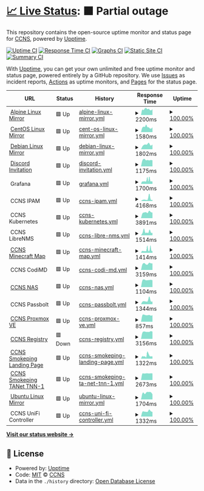 # [📈 Live Status](https://uptime.ccns.io): <!--live status--> **🟧 Partial outage**

This repository contains the open-source uptime monitor and status page for [CCNS](https://uptime.ccns.io), powered by [Upptime](https://github.com/upptime/upptime).

[![Uptime CI](https://github.com/ccns/upptime/workflows/Uptime%20CI/badge.svg)](https://github.com/upptime/upptime/actions?query=workflow%3A%22Uptime+CI%22)
[![Response Time CI](https://github.com/ccns/upptime/workflows/Response%20Time%20CI/badge.svg)](https://github.com/upptime/upptime/actions?query=workflow%3A%22Response+Time+CI%22)
[![Graphs CI](https://github.com/ccns/upptime/workflows/Graphs%20CI/badge.svg)](https://github.com/upptime/upptime/actions?query=workflow%3A%22Graphs+CI%22)
[![Static Site CI](https://github.com/ccns/upptime/workflows/Static%20Site%20CI/badge.svg)](https://github.com/upptime/upptime/actions?query=workflow%3A%22Static+Site+CI%22)
[![Summary CI](https://github.com/ccns/upptime/workflows/Summary%20CI/badge.svg)](https://github.com/upptime/upptime/actions?query=workflow%3A%22Summary+CI%22)

With [Upptime](https://upptime.js.org), you can get your own unlimited and free uptime monitor and status page, powered entirely by a GitHub repository. We use [Issues](https://github.com/ccns/upptime/issues) as incident reports, [Actions](https://github.com/ccns/upptime/actions) as uptime monitors, and [Pages](https://uptime.ccns.io) for the status page.

<!--start: status pages-->
<!-- This summary is generated by Upptime (https://github.com/upptime/upptime) -->
<!-- Do not edit this manually, your changes will be overwritten -->
<!-- prettier-ignore -->
| URL | Status | History | Response Time | Uptime |
| --- | ------ | ------- | ------------- | ------ |
| <img alt="" src="https://favicons.githubusercontent.com/alpine.ccns.ncku.edu.tw" height="13"> [Alpine Linux Mirror](https://alpine.ccns.ncku.edu.tw/alpine) | 🟩 Up | [alpine-linux-mirror.yml](https://github.com/ccns/upptime/commits/HEAD/history/alpine-linux-mirror.yml) | <details><summary><img alt="Response time graph" src="./graphs/alpine-linux-mirror/response-time-week.png" height="20"> 2200ms</summary><br><a href="https://uptime.ccns.io/history/alpine-linux-mirror"><img alt="Response time 2200" src="https://img.shields.io/endpoint?url=https%3A%2F%2Fraw.githubusercontent.com%2Fccns%2Fupptime%2FHEAD%2Fapi%2Falpine-linux-mirror%2Fresponse-time.json"></a><br><a href="https://uptime.ccns.io/history/alpine-linux-mirror"><img alt="24-hour response time 2027" src="https://img.shields.io/endpoint?url=https%3A%2F%2Fraw.githubusercontent.com%2Fccns%2Fupptime%2FHEAD%2Fapi%2Falpine-linux-mirror%2Fresponse-time-day.json"></a><br><a href="https://uptime.ccns.io/history/alpine-linux-mirror"><img alt="7-day response time 2200" src="https://img.shields.io/endpoint?url=https%3A%2F%2Fraw.githubusercontent.com%2Fccns%2Fupptime%2FHEAD%2Fapi%2Falpine-linux-mirror%2Fresponse-time-week.json"></a><br><a href="https://uptime.ccns.io/history/alpine-linux-mirror"><img alt="30-day response time 2200" src="https://img.shields.io/endpoint?url=https%3A%2F%2Fraw.githubusercontent.com%2Fccns%2Fupptime%2FHEAD%2Fapi%2Falpine-linux-mirror%2Fresponse-time-month.json"></a><br><a href="https://uptime.ccns.io/history/alpine-linux-mirror"><img alt="1-year response time 2200" src="https://img.shields.io/endpoint?url=https%3A%2F%2Fraw.githubusercontent.com%2Fccns%2Fupptime%2FHEAD%2Fapi%2Falpine-linux-mirror%2Fresponse-time-year.json"></a></details> | <details><summary><a href="https://uptime.ccns.io/history/alpine-linux-mirror">100.00%</a></summary><a href="https://uptime.ccns.io/history/alpine-linux-mirror"><img alt="All-time uptime 100.00%" src="https://img.shields.io/endpoint?url=https%3A%2F%2Fraw.githubusercontent.com%2Fccns%2Fupptime%2FHEAD%2Fapi%2Falpine-linux-mirror%2Fuptime.json"></a><br><a href="https://uptime.ccns.io/history/alpine-linux-mirror"><img alt="24-hour uptime 100.00%" src="https://img.shields.io/endpoint?url=https%3A%2F%2Fraw.githubusercontent.com%2Fccns%2Fupptime%2FHEAD%2Fapi%2Falpine-linux-mirror%2Fuptime-day.json"></a><br><a href="https://uptime.ccns.io/history/alpine-linux-mirror"><img alt="7-day uptime 100.00%" src="https://img.shields.io/endpoint?url=https%3A%2F%2Fraw.githubusercontent.com%2Fccns%2Fupptime%2FHEAD%2Fapi%2Falpine-linux-mirror%2Fuptime-week.json"></a><br><a href="https://uptime.ccns.io/history/alpine-linux-mirror"><img alt="30-day uptime 100.00%" src="https://img.shields.io/endpoint?url=https%3A%2F%2Fraw.githubusercontent.com%2Fccns%2Fupptime%2FHEAD%2Fapi%2Falpine-linux-mirror%2Fuptime-month.json"></a><br><a href="https://uptime.ccns.io/history/alpine-linux-mirror"><img alt="1-year uptime 100.00%" src="https://img.shields.io/endpoint?url=https%3A%2F%2Fraw.githubusercontent.com%2Fccns%2Fupptime%2FHEAD%2Fapi%2Falpine-linux-mirror%2Fuptime-year.json"></a></details>
| <img alt="" src="https://favicons.githubusercontent.com/centos.ccns.ncku.edu.tw" height="13"> [CentOS Linux Mirror](https://centos.ccns.ncku.edu.tw/centos) | 🟩 Up | [cent-os-linux-mirror.yml](https://github.com/ccns/upptime/commits/HEAD/history/cent-os-linux-mirror.yml) | <details><summary><img alt="Response time graph" src="./graphs/cent-os-linux-mirror/response-time-week.png" height="20"> 1580ms</summary><br><a href="https://uptime.ccns.io/history/cent-os-linux-mirror"><img alt="Response time 1580" src="https://img.shields.io/endpoint?url=https%3A%2F%2Fraw.githubusercontent.com%2Fccns%2Fupptime%2FHEAD%2Fapi%2Fcent-os-linux-mirror%2Fresponse-time.json"></a><br><a href="https://uptime.ccns.io/history/cent-os-linux-mirror"><img alt="24-hour response time 1334" src="https://img.shields.io/endpoint?url=https%3A%2F%2Fraw.githubusercontent.com%2Fccns%2Fupptime%2FHEAD%2Fapi%2Fcent-os-linux-mirror%2Fresponse-time-day.json"></a><br><a href="https://uptime.ccns.io/history/cent-os-linux-mirror"><img alt="7-day response time 1580" src="https://img.shields.io/endpoint?url=https%3A%2F%2Fraw.githubusercontent.com%2Fccns%2Fupptime%2FHEAD%2Fapi%2Fcent-os-linux-mirror%2Fresponse-time-week.json"></a><br><a href="https://uptime.ccns.io/history/cent-os-linux-mirror"><img alt="30-day response time 1580" src="https://img.shields.io/endpoint?url=https%3A%2F%2Fraw.githubusercontent.com%2Fccns%2Fupptime%2FHEAD%2Fapi%2Fcent-os-linux-mirror%2Fresponse-time-month.json"></a><br><a href="https://uptime.ccns.io/history/cent-os-linux-mirror"><img alt="1-year response time 1580" src="https://img.shields.io/endpoint?url=https%3A%2F%2Fraw.githubusercontent.com%2Fccns%2Fupptime%2FHEAD%2Fapi%2Fcent-os-linux-mirror%2Fresponse-time-year.json"></a></details> | <details><summary><a href="https://uptime.ccns.io/history/cent-os-linux-mirror">100.00%</a></summary><a href="https://uptime.ccns.io/history/cent-os-linux-mirror"><img alt="All-time uptime 100.00%" src="https://img.shields.io/endpoint?url=https%3A%2F%2Fraw.githubusercontent.com%2Fccns%2Fupptime%2FHEAD%2Fapi%2Fcent-os-linux-mirror%2Fuptime.json"></a><br><a href="https://uptime.ccns.io/history/cent-os-linux-mirror"><img alt="24-hour uptime 100.00%" src="https://img.shields.io/endpoint?url=https%3A%2F%2Fraw.githubusercontent.com%2Fccns%2Fupptime%2FHEAD%2Fapi%2Fcent-os-linux-mirror%2Fuptime-day.json"></a><br><a href="https://uptime.ccns.io/history/cent-os-linux-mirror"><img alt="7-day uptime 100.00%" src="https://img.shields.io/endpoint?url=https%3A%2F%2Fraw.githubusercontent.com%2Fccns%2Fupptime%2FHEAD%2Fapi%2Fcent-os-linux-mirror%2Fuptime-week.json"></a><br><a href="https://uptime.ccns.io/history/cent-os-linux-mirror"><img alt="30-day uptime 100.00%" src="https://img.shields.io/endpoint?url=https%3A%2F%2Fraw.githubusercontent.com%2Fccns%2Fupptime%2FHEAD%2Fapi%2Fcent-os-linux-mirror%2Fuptime-month.json"></a><br><a href="https://uptime.ccns.io/history/cent-os-linux-mirror"><img alt="1-year uptime 100.00%" src="https://img.shields.io/endpoint?url=https%3A%2F%2Fraw.githubusercontent.com%2Fccns%2Fupptime%2FHEAD%2Fapi%2Fcent-os-linux-mirror%2Fuptime-year.json"></a></details>
| <img alt="" src="https://favicons.githubusercontent.com/debian.ccns.ncku.edu.tw" height="13"> [Debian Linux Mirror](https://debian.ccns.ncku.edu.tw/debian) | 🟩 Up | [debian-linux-mirror.yml](https://github.com/ccns/upptime/commits/HEAD/history/debian-linux-mirror.yml) | <details><summary><img alt="Response time graph" src="./graphs/debian-linux-mirror/response-time-week.png" height="20"> 1802ms</summary><br><a href="https://uptime.ccns.io/history/debian-linux-mirror"><img alt="Response time 1802" src="https://img.shields.io/endpoint?url=https%3A%2F%2Fraw.githubusercontent.com%2Fccns%2Fupptime%2FHEAD%2Fapi%2Fdebian-linux-mirror%2Fresponse-time.json"></a><br><a href="https://uptime.ccns.io/history/debian-linux-mirror"><img alt="24-hour response time 1857" src="https://img.shields.io/endpoint?url=https%3A%2F%2Fraw.githubusercontent.com%2Fccns%2Fupptime%2FHEAD%2Fapi%2Fdebian-linux-mirror%2Fresponse-time-day.json"></a><br><a href="https://uptime.ccns.io/history/debian-linux-mirror"><img alt="7-day response time 1802" src="https://img.shields.io/endpoint?url=https%3A%2F%2Fraw.githubusercontent.com%2Fccns%2Fupptime%2FHEAD%2Fapi%2Fdebian-linux-mirror%2Fresponse-time-week.json"></a><br><a href="https://uptime.ccns.io/history/debian-linux-mirror"><img alt="30-day response time 1802" src="https://img.shields.io/endpoint?url=https%3A%2F%2Fraw.githubusercontent.com%2Fccns%2Fupptime%2FHEAD%2Fapi%2Fdebian-linux-mirror%2Fresponse-time-month.json"></a><br><a href="https://uptime.ccns.io/history/debian-linux-mirror"><img alt="1-year response time 1802" src="https://img.shields.io/endpoint?url=https%3A%2F%2Fraw.githubusercontent.com%2Fccns%2Fupptime%2FHEAD%2Fapi%2Fdebian-linux-mirror%2Fresponse-time-year.json"></a></details> | <details><summary><a href="https://uptime.ccns.io/history/debian-linux-mirror">100.00%</a></summary><a href="https://uptime.ccns.io/history/debian-linux-mirror"><img alt="All-time uptime 100.00%" src="https://img.shields.io/endpoint?url=https%3A%2F%2Fraw.githubusercontent.com%2Fccns%2Fupptime%2FHEAD%2Fapi%2Fdebian-linux-mirror%2Fuptime.json"></a><br><a href="https://uptime.ccns.io/history/debian-linux-mirror"><img alt="24-hour uptime 100.00%" src="https://img.shields.io/endpoint?url=https%3A%2F%2Fraw.githubusercontent.com%2Fccns%2Fupptime%2FHEAD%2Fapi%2Fdebian-linux-mirror%2Fuptime-day.json"></a><br><a href="https://uptime.ccns.io/history/debian-linux-mirror"><img alt="7-day uptime 100.00%" src="https://img.shields.io/endpoint?url=https%3A%2F%2Fraw.githubusercontent.com%2Fccns%2Fupptime%2FHEAD%2Fapi%2Fdebian-linux-mirror%2Fuptime-week.json"></a><br><a href="https://uptime.ccns.io/history/debian-linux-mirror"><img alt="30-day uptime 100.00%" src="https://img.shields.io/endpoint?url=https%3A%2F%2Fraw.githubusercontent.com%2Fccns%2Fupptime%2FHEAD%2Fapi%2Fdebian-linux-mirror%2Fuptime-month.json"></a><br><a href="https://uptime.ccns.io/history/debian-linux-mirror"><img alt="1-year uptime 100.00%" src="https://img.shields.io/endpoint?url=https%3A%2F%2Fraw.githubusercontent.com%2Fccns%2Fupptime%2FHEAD%2Fapi%2Fdebian-linux-mirror%2Fuptime-year.json"></a></details>
| <img alt="" src="https://favicons.githubusercontent.com/discord.ccns.io" height="13"> [Discord Invitation](https://discord.ccns.io) | 🟩 Up | [discord-invitation.yml](https://github.com/ccns/upptime/commits/HEAD/history/discord-invitation.yml) | <details><summary><img alt="Response time graph" src="./graphs/discord-invitation/response-time-week.png" height="20"> 1175ms</summary><br><a href="https://uptime.ccns.io/history/discord-invitation"><img alt="Response time 1175" src="https://img.shields.io/endpoint?url=https%3A%2F%2Fraw.githubusercontent.com%2Fccns%2Fupptime%2FHEAD%2Fapi%2Fdiscord-invitation%2Fresponse-time.json"></a><br><a href="https://uptime.ccns.io/history/discord-invitation"><img alt="24-hour response time 1178" src="https://img.shields.io/endpoint?url=https%3A%2F%2Fraw.githubusercontent.com%2Fccns%2Fupptime%2FHEAD%2Fapi%2Fdiscord-invitation%2Fresponse-time-day.json"></a><br><a href="https://uptime.ccns.io/history/discord-invitation"><img alt="7-day response time 1175" src="https://img.shields.io/endpoint?url=https%3A%2F%2Fraw.githubusercontent.com%2Fccns%2Fupptime%2FHEAD%2Fapi%2Fdiscord-invitation%2Fresponse-time-week.json"></a><br><a href="https://uptime.ccns.io/history/discord-invitation"><img alt="30-day response time 1175" src="https://img.shields.io/endpoint?url=https%3A%2F%2Fraw.githubusercontent.com%2Fccns%2Fupptime%2FHEAD%2Fapi%2Fdiscord-invitation%2Fresponse-time-month.json"></a><br><a href="https://uptime.ccns.io/history/discord-invitation"><img alt="1-year response time 1175" src="https://img.shields.io/endpoint?url=https%3A%2F%2Fraw.githubusercontent.com%2Fccns%2Fupptime%2FHEAD%2Fapi%2Fdiscord-invitation%2Fresponse-time-year.json"></a></details> | <details><summary><a href="https://uptime.ccns.io/history/discord-invitation">100.00%</a></summary><a href="https://uptime.ccns.io/history/discord-invitation"><img alt="All-time uptime 100.00%" src="https://img.shields.io/endpoint?url=https%3A%2F%2Fraw.githubusercontent.com%2Fccns%2Fupptime%2FHEAD%2Fapi%2Fdiscord-invitation%2Fuptime.json"></a><br><a href="https://uptime.ccns.io/history/discord-invitation"><img alt="24-hour uptime 100.00%" src="https://img.shields.io/endpoint?url=https%3A%2F%2Fraw.githubusercontent.com%2Fccns%2Fupptime%2FHEAD%2Fapi%2Fdiscord-invitation%2Fuptime-day.json"></a><br><a href="https://uptime.ccns.io/history/discord-invitation"><img alt="7-day uptime 100.00%" src="https://img.shields.io/endpoint?url=https%3A%2F%2Fraw.githubusercontent.com%2Fccns%2Fupptime%2FHEAD%2Fapi%2Fdiscord-invitation%2Fuptime-week.json"></a><br><a href="https://uptime.ccns.io/history/discord-invitation"><img alt="30-day uptime 100.00%" src="https://img.shields.io/endpoint?url=https%3A%2F%2Fraw.githubusercontent.com%2Fccns%2Fupptime%2FHEAD%2Fapi%2Fdiscord-invitation%2Fuptime-month.json"></a><br><a href="https://uptime.ccns.io/history/discord-invitation"><img alt="1-year uptime 100.00%" src="https://img.shields.io/endpoint?url=https%3A%2F%2Fraw.githubusercontent.com%2Fccns%2Fupptime%2FHEAD%2Fapi%2Fdiscord-invitation%2Fuptime-year.json"></a></details>
| <img alt="" src="https://favicons.githubusercontent.com/null" height="13"> Grafana | 🟩 Up | [grafana.yml](https://github.com/ccns/upptime/commits/HEAD/history/grafana.yml) | <details><summary><img alt="Response time graph" src="./graphs/grafana/response-time-week.png" height="20"> 1700ms</summary><br><a href="https://uptime.ccns.io/history/grafana"><img alt="Response time 1700" src="https://img.shields.io/endpoint?url=https%3A%2F%2Fraw.githubusercontent.com%2Fccns%2Fupptime%2FHEAD%2Fapi%2Fgrafana%2Fresponse-time.json"></a><br><a href="https://uptime.ccns.io/history/grafana"><img alt="24-hour response time 1206" src="https://img.shields.io/endpoint?url=https%3A%2F%2Fraw.githubusercontent.com%2Fccns%2Fupptime%2FHEAD%2Fapi%2Fgrafana%2Fresponse-time-day.json"></a><br><a href="https://uptime.ccns.io/history/grafana"><img alt="7-day response time 1700" src="https://img.shields.io/endpoint?url=https%3A%2F%2Fraw.githubusercontent.com%2Fccns%2Fupptime%2FHEAD%2Fapi%2Fgrafana%2Fresponse-time-week.json"></a><br><a href="https://uptime.ccns.io/history/grafana"><img alt="30-day response time 1700" src="https://img.shields.io/endpoint?url=https%3A%2F%2Fraw.githubusercontent.com%2Fccns%2Fupptime%2FHEAD%2Fapi%2Fgrafana%2Fresponse-time-month.json"></a><br><a href="https://uptime.ccns.io/history/grafana"><img alt="1-year response time 1700" src="https://img.shields.io/endpoint?url=https%3A%2F%2Fraw.githubusercontent.com%2Fccns%2Fupptime%2FHEAD%2Fapi%2Fgrafana%2Fresponse-time-year.json"></a></details> | <details><summary><a href="https://uptime.ccns.io/history/grafana">100.00%</a></summary><a href="https://uptime.ccns.io/history/grafana"><img alt="All-time uptime 100.00%" src="https://img.shields.io/endpoint?url=https%3A%2F%2Fraw.githubusercontent.com%2Fccns%2Fupptime%2FHEAD%2Fapi%2Fgrafana%2Fuptime.json"></a><br><a href="https://uptime.ccns.io/history/grafana"><img alt="24-hour uptime 100.00%" src="https://img.shields.io/endpoint?url=https%3A%2F%2Fraw.githubusercontent.com%2Fccns%2Fupptime%2FHEAD%2Fapi%2Fgrafana%2Fuptime-day.json"></a><br><a href="https://uptime.ccns.io/history/grafana"><img alt="7-day uptime 100.00%" src="https://img.shields.io/endpoint?url=https%3A%2F%2Fraw.githubusercontent.com%2Fccns%2Fupptime%2FHEAD%2Fapi%2Fgrafana%2Fuptime-week.json"></a><br><a href="https://uptime.ccns.io/history/grafana"><img alt="30-day uptime 100.00%" src="https://img.shields.io/endpoint?url=https%3A%2F%2Fraw.githubusercontent.com%2Fccns%2Fupptime%2FHEAD%2Fapi%2Fgrafana%2Fuptime-month.json"></a><br><a href="https://uptime.ccns.io/history/grafana"><img alt="1-year uptime 100.00%" src="https://img.shields.io/endpoint?url=https%3A%2F%2Fraw.githubusercontent.com%2Fccns%2Fupptime%2FHEAD%2Fapi%2Fgrafana%2Fuptime-year.json"></a></details>
| <img alt="" src="https://favicons.githubusercontent.com/null" height="13"> CCNS IPAM | 🟩 Up | [ccns-ipam.yml](https://github.com/ccns/upptime/commits/HEAD/history/ccns-ipam.yml) | <details><summary><img alt="Response time graph" src="./graphs/ccns-ipam/response-time-week.png" height="20"> 4168ms</summary><br><a href="https://uptime.ccns.io/history/ccns-ipam"><img alt="Response time 4168" src="https://img.shields.io/endpoint?url=https%3A%2F%2Fraw.githubusercontent.com%2Fccns%2Fupptime%2FHEAD%2Fapi%2Fccns-ipam%2Fresponse-time.json"></a><br><a href="https://uptime.ccns.io/history/ccns-ipam"><img alt="24-hour response time 7901" src="https://img.shields.io/endpoint?url=https%3A%2F%2Fraw.githubusercontent.com%2Fccns%2Fupptime%2FHEAD%2Fapi%2Fccns-ipam%2Fresponse-time-day.json"></a><br><a href="https://uptime.ccns.io/history/ccns-ipam"><img alt="7-day response time 4168" src="https://img.shields.io/endpoint?url=https%3A%2F%2Fraw.githubusercontent.com%2Fccns%2Fupptime%2FHEAD%2Fapi%2Fccns-ipam%2Fresponse-time-week.json"></a><br><a href="https://uptime.ccns.io/history/ccns-ipam"><img alt="30-day response time 4168" src="https://img.shields.io/endpoint?url=https%3A%2F%2Fraw.githubusercontent.com%2Fccns%2Fupptime%2FHEAD%2Fapi%2Fccns-ipam%2Fresponse-time-month.json"></a><br><a href="https://uptime.ccns.io/history/ccns-ipam"><img alt="1-year response time 4168" src="https://img.shields.io/endpoint?url=https%3A%2F%2Fraw.githubusercontent.com%2Fccns%2Fupptime%2FHEAD%2Fapi%2Fccns-ipam%2Fresponse-time-year.json"></a></details> | <details><summary><a href="https://uptime.ccns.io/history/ccns-ipam">100.00%</a></summary><a href="https://uptime.ccns.io/history/ccns-ipam"><img alt="All-time uptime 100.00%" src="https://img.shields.io/endpoint?url=https%3A%2F%2Fraw.githubusercontent.com%2Fccns%2Fupptime%2FHEAD%2Fapi%2Fccns-ipam%2Fuptime.json"></a><br><a href="https://uptime.ccns.io/history/ccns-ipam"><img alt="24-hour uptime 100.00%" src="https://img.shields.io/endpoint?url=https%3A%2F%2Fraw.githubusercontent.com%2Fccns%2Fupptime%2FHEAD%2Fapi%2Fccns-ipam%2Fuptime-day.json"></a><br><a href="https://uptime.ccns.io/history/ccns-ipam"><img alt="7-day uptime 100.00%" src="https://img.shields.io/endpoint?url=https%3A%2F%2Fraw.githubusercontent.com%2Fccns%2Fupptime%2FHEAD%2Fapi%2Fccns-ipam%2Fuptime-week.json"></a><br><a href="https://uptime.ccns.io/history/ccns-ipam"><img alt="30-day uptime 100.00%" src="https://img.shields.io/endpoint?url=https%3A%2F%2Fraw.githubusercontent.com%2Fccns%2Fupptime%2FHEAD%2Fapi%2Fccns-ipam%2Fuptime-month.json"></a><br><a href="https://uptime.ccns.io/history/ccns-ipam"><img alt="1-year uptime 100.00%" src="https://img.shields.io/endpoint?url=https%3A%2F%2Fraw.githubusercontent.com%2Fccns%2Fupptime%2FHEAD%2Fapi%2Fccns-ipam%2Fuptime-year.json"></a></details>
| <img alt="" src="https://favicons.githubusercontent.com/null" height="13"> CCNS Kubernetes | 🟩 Up | [ccns-kubernetes.yml](https://github.com/ccns/upptime/commits/HEAD/history/ccns-kubernetes.yml) | <details><summary><img alt="Response time graph" src="./graphs/ccns-kubernetes/response-time-week.png" height="20"> 3891ms</summary><br><a href="https://uptime.ccns.io/history/ccns-kubernetes"><img alt="Response time 3891" src="https://img.shields.io/endpoint?url=https%3A%2F%2Fraw.githubusercontent.com%2Fccns%2Fupptime%2FHEAD%2Fapi%2Fccns-kubernetes%2Fresponse-time.json"></a><br><a href="https://uptime.ccns.io/history/ccns-kubernetes"><img alt="24-hour response time 9842" src="https://img.shields.io/endpoint?url=https%3A%2F%2Fraw.githubusercontent.com%2Fccns%2Fupptime%2FHEAD%2Fapi%2Fccns-kubernetes%2Fresponse-time-day.json"></a><br><a href="https://uptime.ccns.io/history/ccns-kubernetes"><img alt="7-day response time 3891" src="https://img.shields.io/endpoint?url=https%3A%2F%2Fraw.githubusercontent.com%2Fccns%2Fupptime%2FHEAD%2Fapi%2Fccns-kubernetes%2Fresponse-time-week.json"></a><br><a href="https://uptime.ccns.io/history/ccns-kubernetes"><img alt="30-day response time 3891" src="https://img.shields.io/endpoint?url=https%3A%2F%2Fraw.githubusercontent.com%2Fccns%2Fupptime%2FHEAD%2Fapi%2Fccns-kubernetes%2Fresponse-time-month.json"></a><br><a href="https://uptime.ccns.io/history/ccns-kubernetes"><img alt="1-year response time 3891" src="https://img.shields.io/endpoint?url=https%3A%2F%2Fraw.githubusercontent.com%2Fccns%2Fupptime%2FHEAD%2Fapi%2Fccns-kubernetes%2Fresponse-time-year.json"></a></details> | <details><summary><a href="https://uptime.ccns.io/history/ccns-kubernetes">100.00%</a></summary><a href="https://uptime.ccns.io/history/ccns-kubernetes"><img alt="All-time uptime 100.00%" src="https://img.shields.io/endpoint?url=https%3A%2F%2Fraw.githubusercontent.com%2Fccns%2Fupptime%2FHEAD%2Fapi%2Fccns-kubernetes%2Fuptime.json"></a><br><a href="https://uptime.ccns.io/history/ccns-kubernetes"><img alt="24-hour uptime 100.00%" src="https://img.shields.io/endpoint?url=https%3A%2F%2Fraw.githubusercontent.com%2Fccns%2Fupptime%2FHEAD%2Fapi%2Fccns-kubernetes%2Fuptime-day.json"></a><br><a href="https://uptime.ccns.io/history/ccns-kubernetes"><img alt="7-day uptime 100.00%" src="https://img.shields.io/endpoint?url=https%3A%2F%2Fraw.githubusercontent.com%2Fccns%2Fupptime%2FHEAD%2Fapi%2Fccns-kubernetes%2Fuptime-week.json"></a><br><a href="https://uptime.ccns.io/history/ccns-kubernetes"><img alt="30-day uptime 100.00%" src="https://img.shields.io/endpoint?url=https%3A%2F%2Fraw.githubusercontent.com%2Fccns%2Fupptime%2FHEAD%2Fapi%2Fccns-kubernetes%2Fuptime-month.json"></a><br><a href="https://uptime.ccns.io/history/ccns-kubernetes"><img alt="1-year uptime 100.00%" src="https://img.shields.io/endpoint?url=https%3A%2F%2Fraw.githubusercontent.com%2Fccns%2Fupptime%2FHEAD%2Fapi%2Fccns-kubernetes%2Fuptime-year.json"></a></details>
| <img alt="" src="https://favicons.githubusercontent.com/null" height="13"> CCNS LibreNMS | 🟩 Up | [ccns-libre-nms.yml](https://github.com/ccns/upptime/commits/HEAD/history/ccns-libre-nms.yml) | <details><summary><img alt="Response time graph" src="./graphs/ccns-libre-nms/response-time-week.png" height="20"> 1514ms</summary><br><a href="https://uptime.ccns.io/history/ccns-libre-nms"><img alt="Response time 1514" src="https://img.shields.io/endpoint?url=https%3A%2F%2Fraw.githubusercontent.com%2Fccns%2Fupptime%2FHEAD%2Fapi%2Fccns-libre-nms%2Fresponse-time.json"></a><br><a href="https://uptime.ccns.io/history/ccns-libre-nms"><img alt="24-hour response time 1077" src="https://img.shields.io/endpoint?url=https%3A%2F%2Fraw.githubusercontent.com%2Fccns%2Fupptime%2FHEAD%2Fapi%2Fccns-libre-nms%2Fresponse-time-day.json"></a><br><a href="https://uptime.ccns.io/history/ccns-libre-nms"><img alt="7-day response time 1514" src="https://img.shields.io/endpoint?url=https%3A%2F%2Fraw.githubusercontent.com%2Fccns%2Fupptime%2FHEAD%2Fapi%2Fccns-libre-nms%2Fresponse-time-week.json"></a><br><a href="https://uptime.ccns.io/history/ccns-libre-nms"><img alt="30-day response time 1514" src="https://img.shields.io/endpoint?url=https%3A%2F%2Fraw.githubusercontent.com%2Fccns%2Fupptime%2FHEAD%2Fapi%2Fccns-libre-nms%2Fresponse-time-month.json"></a><br><a href="https://uptime.ccns.io/history/ccns-libre-nms"><img alt="1-year response time 1514" src="https://img.shields.io/endpoint?url=https%3A%2F%2Fraw.githubusercontent.com%2Fccns%2Fupptime%2FHEAD%2Fapi%2Fccns-libre-nms%2Fresponse-time-year.json"></a></details> | <details><summary><a href="https://uptime.ccns.io/history/ccns-libre-nms">100.00%</a></summary><a href="https://uptime.ccns.io/history/ccns-libre-nms"><img alt="All-time uptime 100.00%" src="https://img.shields.io/endpoint?url=https%3A%2F%2Fraw.githubusercontent.com%2Fccns%2Fupptime%2FHEAD%2Fapi%2Fccns-libre-nms%2Fuptime.json"></a><br><a href="https://uptime.ccns.io/history/ccns-libre-nms"><img alt="24-hour uptime 100.00%" src="https://img.shields.io/endpoint?url=https%3A%2F%2Fraw.githubusercontent.com%2Fccns%2Fupptime%2FHEAD%2Fapi%2Fccns-libre-nms%2Fuptime-day.json"></a><br><a href="https://uptime.ccns.io/history/ccns-libre-nms"><img alt="7-day uptime 100.00%" src="https://img.shields.io/endpoint?url=https%3A%2F%2Fraw.githubusercontent.com%2Fccns%2Fupptime%2FHEAD%2Fapi%2Fccns-libre-nms%2Fuptime-week.json"></a><br><a href="https://uptime.ccns.io/history/ccns-libre-nms"><img alt="30-day uptime 100.00%" src="https://img.shields.io/endpoint?url=https%3A%2F%2Fraw.githubusercontent.com%2Fccns%2Fupptime%2FHEAD%2Fapi%2Fccns-libre-nms%2Fuptime-month.json"></a><br><a href="https://uptime.ccns.io/history/ccns-libre-nms"><img alt="1-year uptime 100.00%" src="https://img.shields.io/endpoint?url=https%3A%2F%2Fraw.githubusercontent.com%2Fccns%2Fupptime%2FHEAD%2Fapi%2Fccns-libre-nms%2Fuptime-year.json"></a></details>
| <img alt="" src="https://favicons.githubusercontent.com/mc-map.ccns.io" height="13"> [CCNS Minecraft Map](https://mc-map.ccns.io) | 🟩 Up | [ccns-minecraft-map.yml](https://github.com/ccns/upptime/commits/HEAD/history/ccns-minecraft-map.yml) | <details><summary><img alt="Response time graph" src="./graphs/ccns-minecraft-map/response-time-week.png" height="20"> 1414ms</summary><br><a href="https://uptime.ccns.io/history/ccns-minecraft-map"><img alt="Response time 1414" src="https://img.shields.io/endpoint?url=https%3A%2F%2Fraw.githubusercontent.com%2Fccns%2Fupptime%2FHEAD%2Fapi%2Fccns-minecraft-map%2Fresponse-time.json"></a><br><a href="https://uptime.ccns.io/history/ccns-minecraft-map"><img alt="24-hour response time 886" src="https://img.shields.io/endpoint?url=https%3A%2F%2Fraw.githubusercontent.com%2Fccns%2Fupptime%2FHEAD%2Fapi%2Fccns-minecraft-map%2Fresponse-time-day.json"></a><br><a href="https://uptime.ccns.io/history/ccns-minecraft-map"><img alt="7-day response time 1414" src="https://img.shields.io/endpoint?url=https%3A%2F%2Fraw.githubusercontent.com%2Fccns%2Fupptime%2FHEAD%2Fapi%2Fccns-minecraft-map%2Fresponse-time-week.json"></a><br><a href="https://uptime.ccns.io/history/ccns-minecraft-map"><img alt="30-day response time 1414" src="https://img.shields.io/endpoint?url=https%3A%2F%2Fraw.githubusercontent.com%2Fccns%2Fupptime%2FHEAD%2Fapi%2Fccns-minecraft-map%2Fresponse-time-month.json"></a><br><a href="https://uptime.ccns.io/history/ccns-minecraft-map"><img alt="1-year response time 1414" src="https://img.shields.io/endpoint?url=https%3A%2F%2Fraw.githubusercontent.com%2Fccns%2Fupptime%2FHEAD%2Fapi%2Fccns-minecraft-map%2Fresponse-time-year.json"></a></details> | <details><summary><a href="https://uptime.ccns.io/history/ccns-minecraft-map">100.00%</a></summary><a href="https://uptime.ccns.io/history/ccns-minecraft-map"><img alt="All-time uptime 100.00%" src="https://img.shields.io/endpoint?url=https%3A%2F%2Fraw.githubusercontent.com%2Fccns%2Fupptime%2FHEAD%2Fapi%2Fccns-minecraft-map%2Fuptime.json"></a><br><a href="https://uptime.ccns.io/history/ccns-minecraft-map"><img alt="24-hour uptime 100.00%" src="https://img.shields.io/endpoint?url=https%3A%2F%2Fraw.githubusercontent.com%2Fccns%2Fupptime%2FHEAD%2Fapi%2Fccns-minecraft-map%2Fuptime-day.json"></a><br><a href="https://uptime.ccns.io/history/ccns-minecraft-map"><img alt="7-day uptime 100.00%" src="https://img.shields.io/endpoint?url=https%3A%2F%2Fraw.githubusercontent.com%2Fccns%2Fupptime%2FHEAD%2Fapi%2Fccns-minecraft-map%2Fuptime-week.json"></a><br><a href="https://uptime.ccns.io/history/ccns-minecraft-map"><img alt="30-day uptime 100.00%" src="https://img.shields.io/endpoint?url=https%3A%2F%2Fraw.githubusercontent.com%2Fccns%2Fupptime%2FHEAD%2Fapi%2Fccns-minecraft-map%2Fuptime-month.json"></a><br><a href="https://uptime.ccns.io/history/ccns-minecraft-map"><img alt="1-year uptime 100.00%" src="https://img.shields.io/endpoint?url=https%3A%2F%2Fraw.githubusercontent.com%2Fccns%2Fupptime%2FHEAD%2Fapi%2Fccns-minecraft-map%2Fuptime-year.json"></a></details>
| <img alt="" src="https://favicons.githubusercontent.com/null" height="13"> CCNS CodiMD | 🟩 Up | [ccns-codi-md.yml](https://github.com/ccns/upptime/commits/HEAD/history/ccns-codi-md.yml) | <details><summary><img alt="Response time graph" src="./graphs/ccns-codi-md/response-time-week.png" height="20"> 3159ms</summary><br><a href="https://uptime.ccns.io/history/ccns-codi-md"><img alt="Response time 3159" src="https://img.shields.io/endpoint?url=https%3A%2F%2Fraw.githubusercontent.com%2Fccns%2Fupptime%2FHEAD%2Fapi%2Fccns-codi-md%2Fresponse-time.json"></a><br><a href="https://uptime.ccns.io/history/ccns-codi-md"><img alt="24-hour response time 7204" src="https://img.shields.io/endpoint?url=https%3A%2F%2Fraw.githubusercontent.com%2Fccns%2Fupptime%2FHEAD%2Fapi%2Fccns-codi-md%2Fresponse-time-day.json"></a><br><a href="https://uptime.ccns.io/history/ccns-codi-md"><img alt="7-day response time 3159" src="https://img.shields.io/endpoint?url=https%3A%2F%2Fraw.githubusercontent.com%2Fccns%2Fupptime%2FHEAD%2Fapi%2Fccns-codi-md%2Fresponse-time-week.json"></a><br><a href="https://uptime.ccns.io/history/ccns-codi-md"><img alt="30-day response time 3159" src="https://img.shields.io/endpoint?url=https%3A%2F%2Fraw.githubusercontent.com%2Fccns%2Fupptime%2FHEAD%2Fapi%2Fccns-codi-md%2Fresponse-time-month.json"></a><br><a href="https://uptime.ccns.io/history/ccns-codi-md"><img alt="1-year response time 3159" src="https://img.shields.io/endpoint?url=https%3A%2F%2Fraw.githubusercontent.com%2Fccns%2Fupptime%2FHEAD%2Fapi%2Fccns-codi-md%2Fresponse-time-year.json"></a></details> | <details><summary><a href="https://uptime.ccns.io/history/ccns-codi-md">100.00%</a></summary><a href="https://uptime.ccns.io/history/ccns-codi-md"><img alt="All-time uptime 100.00%" src="https://img.shields.io/endpoint?url=https%3A%2F%2Fraw.githubusercontent.com%2Fccns%2Fupptime%2FHEAD%2Fapi%2Fccns-codi-md%2Fuptime.json"></a><br><a href="https://uptime.ccns.io/history/ccns-codi-md"><img alt="24-hour uptime 100.00%" src="https://img.shields.io/endpoint?url=https%3A%2F%2Fraw.githubusercontent.com%2Fccns%2Fupptime%2FHEAD%2Fapi%2Fccns-codi-md%2Fuptime-day.json"></a><br><a href="https://uptime.ccns.io/history/ccns-codi-md"><img alt="7-day uptime 100.00%" src="https://img.shields.io/endpoint?url=https%3A%2F%2Fraw.githubusercontent.com%2Fccns%2Fupptime%2FHEAD%2Fapi%2Fccns-codi-md%2Fuptime-week.json"></a><br><a href="https://uptime.ccns.io/history/ccns-codi-md"><img alt="30-day uptime 100.00%" src="https://img.shields.io/endpoint?url=https%3A%2F%2Fraw.githubusercontent.com%2Fccns%2Fupptime%2FHEAD%2Fapi%2Fccns-codi-md%2Fuptime-month.json"></a><br><a href="https://uptime.ccns.io/history/ccns-codi-md"><img alt="1-year uptime 100.00%" src="https://img.shields.io/endpoint?url=https%3A%2F%2Fraw.githubusercontent.com%2Fccns%2Fupptime%2FHEAD%2Fapi%2Fccns-codi-md%2Fuptime-year.json"></a></details>
| <img alt="" src="https://favicons.githubusercontent.com/nas.ccns.io" height="13"> [CCNS NAS](https://nas.ccns.io) | 🟩 Up | [ccns-nas.yml](https://github.com/ccns/upptime/commits/HEAD/history/ccns-nas.yml) | <details><summary><img alt="Response time graph" src="./graphs/ccns-nas/response-time-week.png" height="20"> 1104ms</summary><br><a href="https://uptime.ccns.io/history/ccns-nas"><img alt="Response time 1104" src="https://img.shields.io/endpoint?url=https%3A%2F%2Fraw.githubusercontent.com%2Fccns%2Fupptime%2FHEAD%2Fapi%2Fccns-nas%2Fresponse-time.json"></a><br><a href="https://uptime.ccns.io/history/ccns-nas"><img alt="24-hour response time 1066" src="https://img.shields.io/endpoint?url=https%3A%2F%2Fraw.githubusercontent.com%2Fccns%2Fupptime%2FHEAD%2Fapi%2Fccns-nas%2Fresponse-time-day.json"></a><br><a href="https://uptime.ccns.io/history/ccns-nas"><img alt="7-day response time 1104" src="https://img.shields.io/endpoint?url=https%3A%2F%2Fraw.githubusercontent.com%2Fccns%2Fupptime%2FHEAD%2Fapi%2Fccns-nas%2Fresponse-time-week.json"></a><br><a href="https://uptime.ccns.io/history/ccns-nas"><img alt="30-day response time 1104" src="https://img.shields.io/endpoint?url=https%3A%2F%2Fraw.githubusercontent.com%2Fccns%2Fupptime%2FHEAD%2Fapi%2Fccns-nas%2Fresponse-time-month.json"></a><br><a href="https://uptime.ccns.io/history/ccns-nas"><img alt="1-year response time 1104" src="https://img.shields.io/endpoint?url=https%3A%2F%2Fraw.githubusercontent.com%2Fccns%2Fupptime%2FHEAD%2Fapi%2Fccns-nas%2Fresponse-time-year.json"></a></details> | <details><summary><a href="https://uptime.ccns.io/history/ccns-nas">100.00%</a></summary><a href="https://uptime.ccns.io/history/ccns-nas"><img alt="All-time uptime 100.00%" src="https://img.shields.io/endpoint?url=https%3A%2F%2Fraw.githubusercontent.com%2Fccns%2Fupptime%2FHEAD%2Fapi%2Fccns-nas%2Fuptime.json"></a><br><a href="https://uptime.ccns.io/history/ccns-nas"><img alt="24-hour uptime 100.00%" src="https://img.shields.io/endpoint?url=https%3A%2F%2Fraw.githubusercontent.com%2Fccns%2Fupptime%2FHEAD%2Fapi%2Fccns-nas%2Fuptime-day.json"></a><br><a href="https://uptime.ccns.io/history/ccns-nas"><img alt="7-day uptime 100.00%" src="https://img.shields.io/endpoint?url=https%3A%2F%2Fraw.githubusercontent.com%2Fccns%2Fupptime%2FHEAD%2Fapi%2Fccns-nas%2Fuptime-week.json"></a><br><a href="https://uptime.ccns.io/history/ccns-nas"><img alt="30-day uptime 100.00%" src="https://img.shields.io/endpoint?url=https%3A%2F%2Fraw.githubusercontent.com%2Fccns%2Fupptime%2FHEAD%2Fapi%2Fccns-nas%2Fuptime-month.json"></a><br><a href="https://uptime.ccns.io/history/ccns-nas"><img alt="1-year uptime 100.00%" src="https://img.shields.io/endpoint?url=https%3A%2F%2Fraw.githubusercontent.com%2Fccns%2Fupptime%2FHEAD%2Fapi%2Fccns-nas%2Fuptime-year.json"></a></details>
| <img alt="" src="https://favicons.githubusercontent.com/null" height="13"> CCNS Passbolt | 🟩 Up | [ccns-passbolt.yml](https://github.com/ccns/upptime/commits/HEAD/history/ccns-passbolt.yml) | <details><summary><img alt="Response time graph" src="./graphs/ccns-passbolt/response-time-week.png" height="20"> 1344ms</summary><br><a href="https://uptime.ccns.io/history/ccns-passbolt"><img alt="Response time 1344" src="https://img.shields.io/endpoint?url=https%3A%2F%2Fraw.githubusercontent.com%2Fccns%2Fupptime%2FHEAD%2Fapi%2Fccns-passbolt%2Fresponse-time.json"></a><br><a href="https://uptime.ccns.io/history/ccns-passbolt"><img alt="24-hour response time 1037" src="https://img.shields.io/endpoint?url=https%3A%2F%2Fraw.githubusercontent.com%2Fccns%2Fupptime%2FHEAD%2Fapi%2Fccns-passbolt%2Fresponse-time-day.json"></a><br><a href="https://uptime.ccns.io/history/ccns-passbolt"><img alt="7-day response time 1344" src="https://img.shields.io/endpoint?url=https%3A%2F%2Fraw.githubusercontent.com%2Fccns%2Fupptime%2FHEAD%2Fapi%2Fccns-passbolt%2Fresponse-time-week.json"></a><br><a href="https://uptime.ccns.io/history/ccns-passbolt"><img alt="30-day response time 1344" src="https://img.shields.io/endpoint?url=https%3A%2F%2Fraw.githubusercontent.com%2Fccns%2Fupptime%2FHEAD%2Fapi%2Fccns-passbolt%2Fresponse-time-month.json"></a><br><a href="https://uptime.ccns.io/history/ccns-passbolt"><img alt="1-year response time 1344" src="https://img.shields.io/endpoint?url=https%3A%2F%2Fraw.githubusercontent.com%2Fccns%2Fupptime%2FHEAD%2Fapi%2Fccns-passbolt%2Fresponse-time-year.json"></a></details> | <details><summary><a href="https://uptime.ccns.io/history/ccns-passbolt">100.00%</a></summary><a href="https://uptime.ccns.io/history/ccns-passbolt"><img alt="All-time uptime 100.00%" src="https://img.shields.io/endpoint?url=https%3A%2F%2Fraw.githubusercontent.com%2Fccns%2Fupptime%2FHEAD%2Fapi%2Fccns-passbolt%2Fuptime.json"></a><br><a href="https://uptime.ccns.io/history/ccns-passbolt"><img alt="24-hour uptime 100.00%" src="https://img.shields.io/endpoint?url=https%3A%2F%2Fraw.githubusercontent.com%2Fccns%2Fupptime%2FHEAD%2Fapi%2Fccns-passbolt%2Fuptime-day.json"></a><br><a href="https://uptime.ccns.io/history/ccns-passbolt"><img alt="7-day uptime 100.00%" src="https://img.shields.io/endpoint?url=https%3A%2F%2Fraw.githubusercontent.com%2Fccns%2Fupptime%2FHEAD%2Fapi%2Fccns-passbolt%2Fuptime-week.json"></a><br><a href="https://uptime.ccns.io/history/ccns-passbolt"><img alt="30-day uptime 100.00%" src="https://img.shields.io/endpoint?url=https%3A%2F%2Fraw.githubusercontent.com%2Fccns%2Fupptime%2FHEAD%2Fapi%2Fccns-passbolt%2Fuptime-month.json"></a><br><a href="https://uptime.ccns.io/history/ccns-passbolt"><img alt="1-year uptime 100.00%" src="https://img.shields.io/endpoint?url=https%3A%2F%2Fraw.githubusercontent.com%2Fccns%2Fupptime%2FHEAD%2Fapi%2Fccns-passbolt%2Fuptime-year.json"></a></details>
| <img alt="" src="https://favicons.githubusercontent.com/pve.ccns.io" height="13"> [CCNS Proxmox VE](https://pve.ccns.io) | 🟩 Up | [ccns-proxmox-ve.yml](https://github.com/ccns/upptime/commits/HEAD/history/ccns-proxmox-ve.yml) | <details><summary><img alt="Response time graph" src="./graphs/ccns-proxmox-ve/response-time-week.png" height="20"> 857ms</summary><br><a href="https://uptime.ccns.io/history/ccns-proxmox-ve"><img alt="Response time 857" src="https://img.shields.io/endpoint?url=https%3A%2F%2Fraw.githubusercontent.com%2Fccns%2Fupptime%2FHEAD%2Fapi%2Fccns-proxmox-ve%2Fresponse-time.json"></a><br><a href="https://uptime.ccns.io/history/ccns-proxmox-ve"><img alt="24-hour response time 834" src="https://img.shields.io/endpoint?url=https%3A%2F%2Fraw.githubusercontent.com%2Fccns%2Fupptime%2FHEAD%2Fapi%2Fccns-proxmox-ve%2Fresponse-time-day.json"></a><br><a href="https://uptime.ccns.io/history/ccns-proxmox-ve"><img alt="7-day response time 857" src="https://img.shields.io/endpoint?url=https%3A%2F%2Fraw.githubusercontent.com%2Fccns%2Fupptime%2FHEAD%2Fapi%2Fccns-proxmox-ve%2Fresponse-time-week.json"></a><br><a href="https://uptime.ccns.io/history/ccns-proxmox-ve"><img alt="30-day response time 857" src="https://img.shields.io/endpoint?url=https%3A%2F%2Fraw.githubusercontent.com%2Fccns%2Fupptime%2FHEAD%2Fapi%2Fccns-proxmox-ve%2Fresponse-time-month.json"></a><br><a href="https://uptime.ccns.io/history/ccns-proxmox-ve"><img alt="1-year response time 857" src="https://img.shields.io/endpoint?url=https%3A%2F%2Fraw.githubusercontent.com%2Fccns%2Fupptime%2FHEAD%2Fapi%2Fccns-proxmox-ve%2Fresponse-time-year.json"></a></details> | <details><summary><a href="https://uptime.ccns.io/history/ccns-proxmox-ve">100.00%</a></summary><a href="https://uptime.ccns.io/history/ccns-proxmox-ve"><img alt="All-time uptime 100.00%" src="https://img.shields.io/endpoint?url=https%3A%2F%2Fraw.githubusercontent.com%2Fccns%2Fupptime%2FHEAD%2Fapi%2Fccns-proxmox-ve%2Fuptime.json"></a><br><a href="https://uptime.ccns.io/history/ccns-proxmox-ve"><img alt="24-hour uptime 100.00%" src="https://img.shields.io/endpoint?url=https%3A%2F%2Fraw.githubusercontent.com%2Fccns%2Fupptime%2FHEAD%2Fapi%2Fccns-proxmox-ve%2Fuptime-day.json"></a><br><a href="https://uptime.ccns.io/history/ccns-proxmox-ve"><img alt="7-day uptime 100.00%" src="https://img.shields.io/endpoint?url=https%3A%2F%2Fraw.githubusercontent.com%2Fccns%2Fupptime%2FHEAD%2Fapi%2Fccns-proxmox-ve%2Fuptime-week.json"></a><br><a href="https://uptime.ccns.io/history/ccns-proxmox-ve"><img alt="30-day uptime 100.00%" src="https://img.shields.io/endpoint?url=https%3A%2F%2Fraw.githubusercontent.com%2Fccns%2Fupptime%2FHEAD%2Fapi%2Fccns-proxmox-ve%2Fuptime-month.json"></a><br><a href="https://uptime.ccns.io/history/ccns-proxmox-ve"><img alt="1-year uptime 100.00%" src="https://img.shields.io/endpoint?url=https%3A%2F%2Fraw.githubusercontent.com%2Fccns%2Fupptime%2FHEAD%2Fapi%2Fccns-proxmox-ve%2Fuptime-year.json"></a></details>
| <img alt="" src="https://favicons.githubusercontent.com/registry.ccns.io" height="13"> [CCNS Registry](https://registry.ccns.io) | 🟥 Down | [ccns-registry.yml](https://github.com/ccns/upptime/commits/HEAD/history/ccns-registry.yml) | <details><summary><img alt="Response time graph" src="./graphs/ccns-registry/response-time-week.png" height="20"> 3156ms</summary><br><a href="https://uptime.ccns.io/history/ccns-registry"><img alt="Response time 3156" src="https://img.shields.io/endpoint?url=https%3A%2F%2Fraw.githubusercontent.com%2Fccns%2Fupptime%2FHEAD%2Fapi%2Fccns-registry%2Fresponse-time.json"></a><br><a href="https://uptime.ccns.io/history/ccns-registry"><img alt="24-hour response time 10131" src="https://img.shields.io/endpoint?url=https%3A%2F%2Fraw.githubusercontent.com%2Fccns%2Fupptime%2FHEAD%2Fapi%2Fccns-registry%2Fresponse-time-day.json"></a><br><a href="https://uptime.ccns.io/history/ccns-registry"><img alt="7-day response time 3156" src="https://img.shields.io/endpoint?url=https%3A%2F%2Fraw.githubusercontent.com%2Fccns%2Fupptime%2FHEAD%2Fapi%2Fccns-registry%2Fresponse-time-week.json"></a><br><a href="https://uptime.ccns.io/history/ccns-registry"><img alt="30-day response time 3156" src="https://img.shields.io/endpoint?url=https%3A%2F%2Fraw.githubusercontent.com%2Fccns%2Fupptime%2FHEAD%2Fapi%2Fccns-registry%2Fresponse-time-month.json"></a><br><a href="https://uptime.ccns.io/history/ccns-registry"><img alt="1-year response time 3156" src="https://img.shields.io/endpoint?url=https%3A%2F%2Fraw.githubusercontent.com%2Fccns%2Fupptime%2FHEAD%2Fapi%2Fccns-registry%2Fresponse-time-year.json"></a></details> | <details><summary><a href="https://uptime.ccns.io/history/ccns-registry">100.00%</a></summary><a href="https://uptime.ccns.io/history/ccns-registry"><img alt="All-time uptime 100.00%" src="https://img.shields.io/endpoint?url=https%3A%2F%2Fraw.githubusercontent.com%2Fccns%2Fupptime%2FHEAD%2Fapi%2Fccns-registry%2Fuptime.json"></a><br><a href="https://uptime.ccns.io/history/ccns-registry"><img alt="24-hour uptime 100.00%" src="https://img.shields.io/endpoint?url=https%3A%2F%2Fraw.githubusercontent.com%2Fccns%2Fupptime%2FHEAD%2Fapi%2Fccns-registry%2Fuptime-day.json"></a><br><a href="https://uptime.ccns.io/history/ccns-registry"><img alt="7-day uptime 100.00%" src="https://img.shields.io/endpoint?url=https%3A%2F%2Fraw.githubusercontent.com%2Fccns%2Fupptime%2FHEAD%2Fapi%2Fccns-registry%2Fuptime-week.json"></a><br><a href="https://uptime.ccns.io/history/ccns-registry"><img alt="30-day uptime 100.00%" src="https://img.shields.io/endpoint?url=https%3A%2F%2Fraw.githubusercontent.com%2Fccns%2Fupptime%2FHEAD%2Fapi%2Fccns-registry%2Fuptime-month.json"></a><br><a href="https://uptime.ccns.io/history/ccns-registry"><img alt="1-year uptime 100.00%" src="https://img.shields.io/endpoint?url=https%3A%2F%2Fraw.githubusercontent.com%2Fccns%2Fupptime%2FHEAD%2Fapi%2Fccns-registry%2Fuptime-year.json"></a></details>
| <img alt="" src="https://favicons.githubusercontent.com/smokeping.ccns.io" height="13"> [CCNS Smokeping Landing Page](https://smokeping.ccns.io) | 🟩 Up | [ccns-smokeping-landing-page.yml](https://github.com/ccns/upptime/commits/HEAD/history/ccns-smokeping-landing-page.yml) | <details><summary><img alt="Response time graph" src="./graphs/ccns-smokeping-landing-page/response-time-week.png" height="20"> 1322ms</summary><br><a href="https://uptime.ccns.io/history/ccns-smokeping-landing-page"><img alt="Response time 1322" src="https://img.shields.io/endpoint?url=https%3A%2F%2Fraw.githubusercontent.com%2Fccns%2Fupptime%2FHEAD%2Fapi%2Fccns-smokeping-landing-page%2Fresponse-time.json"></a><br><a href="https://uptime.ccns.io/history/ccns-smokeping-landing-page"><img alt="24-hour response time 984" src="https://img.shields.io/endpoint?url=https%3A%2F%2Fraw.githubusercontent.com%2Fccns%2Fupptime%2FHEAD%2Fapi%2Fccns-smokeping-landing-page%2Fresponse-time-day.json"></a><br><a href="https://uptime.ccns.io/history/ccns-smokeping-landing-page"><img alt="7-day response time 1322" src="https://img.shields.io/endpoint?url=https%3A%2F%2Fraw.githubusercontent.com%2Fccns%2Fupptime%2FHEAD%2Fapi%2Fccns-smokeping-landing-page%2Fresponse-time-week.json"></a><br><a href="https://uptime.ccns.io/history/ccns-smokeping-landing-page"><img alt="30-day response time 1322" src="https://img.shields.io/endpoint?url=https%3A%2F%2Fraw.githubusercontent.com%2Fccns%2Fupptime%2FHEAD%2Fapi%2Fccns-smokeping-landing-page%2Fresponse-time-month.json"></a><br><a href="https://uptime.ccns.io/history/ccns-smokeping-landing-page"><img alt="1-year response time 1322" src="https://img.shields.io/endpoint?url=https%3A%2F%2Fraw.githubusercontent.com%2Fccns%2Fupptime%2FHEAD%2Fapi%2Fccns-smokeping-landing-page%2Fresponse-time-year.json"></a></details> | <details><summary><a href="https://uptime.ccns.io/history/ccns-smokeping-landing-page">100.00%</a></summary><a href="https://uptime.ccns.io/history/ccns-smokeping-landing-page"><img alt="All-time uptime 100.00%" src="https://img.shields.io/endpoint?url=https%3A%2F%2Fraw.githubusercontent.com%2Fccns%2Fupptime%2FHEAD%2Fapi%2Fccns-smokeping-landing-page%2Fuptime.json"></a><br><a href="https://uptime.ccns.io/history/ccns-smokeping-landing-page"><img alt="24-hour uptime 100.00%" src="https://img.shields.io/endpoint?url=https%3A%2F%2Fraw.githubusercontent.com%2Fccns%2Fupptime%2FHEAD%2Fapi%2Fccns-smokeping-landing-page%2Fuptime-day.json"></a><br><a href="https://uptime.ccns.io/history/ccns-smokeping-landing-page"><img alt="7-day uptime 100.00%" src="https://img.shields.io/endpoint?url=https%3A%2F%2Fraw.githubusercontent.com%2Fccns%2Fupptime%2FHEAD%2Fapi%2Fccns-smokeping-landing-page%2Fuptime-week.json"></a><br><a href="https://uptime.ccns.io/history/ccns-smokeping-landing-page"><img alt="30-day uptime 100.00%" src="https://img.shields.io/endpoint?url=https%3A%2F%2Fraw.githubusercontent.com%2Fccns%2Fupptime%2FHEAD%2Fapi%2Fccns-smokeping-landing-page%2Fuptime-month.json"></a><br><a href="https://uptime.ccns.io/history/ccns-smokeping-landing-page"><img alt="1-year uptime 100.00%" src="https://img.shields.io/endpoint?url=https%3A%2F%2Fraw.githubusercontent.com%2Fccns%2Fupptime%2FHEAD%2Fapi%2Fccns-smokeping-landing-page%2Fuptime-year.json"></a></details>
| <img alt="" src="https://favicons.githubusercontent.com/smokeping-tanet-tnn-1.ccns.io" height="13"> [CCNS Smokeping TANet TNN-1](https://smokeping-tanet-tnn-1.ccns.io) | 🟩 Up | [ccns-smokeping-ta-net-tnn-1.yml](https://github.com/ccns/upptime/commits/HEAD/history/ccns-smokeping-ta-net-tnn-1.yml) | <details><summary><img alt="Response time graph" src="./graphs/ccns-smokeping-ta-net-tnn-1/response-time-week.png" height="20"> 2673ms</summary><br><a href="https://uptime.ccns.io/history/ccns-smokeping-ta-net-tnn-1"><img alt="Response time 2673" src="https://img.shields.io/endpoint?url=https%3A%2F%2Fraw.githubusercontent.com%2Fccns%2Fupptime%2FHEAD%2Fapi%2Fccns-smokeping-ta-net-tnn-1%2Fresponse-time.json"></a><br><a href="https://uptime.ccns.io/history/ccns-smokeping-ta-net-tnn-1"><img alt="24-hour response time 6537" src="https://img.shields.io/endpoint?url=https%3A%2F%2Fraw.githubusercontent.com%2Fccns%2Fupptime%2FHEAD%2Fapi%2Fccns-smokeping-ta-net-tnn-1%2Fresponse-time-day.json"></a><br><a href="https://uptime.ccns.io/history/ccns-smokeping-ta-net-tnn-1"><img alt="7-day response time 2673" src="https://img.shields.io/endpoint?url=https%3A%2F%2Fraw.githubusercontent.com%2Fccns%2Fupptime%2FHEAD%2Fapi%2Fccns-smokeping-ta-net-tnn-1%2Fresponse-time-week.json"></a><br><a href="https://uptime.ccns.io/history/ccns-smokeping-ta-net-tnn-1"><img alt="30-day response time 2673" src="https://img.shields.io/endpoint?url=https%3A%2F%2Fraw.githubusercontent.com%2Fccns%2Fupptime%2FHEAD%2Fapi%2Fccns-smokeping-ta-net-tnn-1%2Fresponse-time-month.json"></a><br><a href="https://uptime.ccns.io/history/ccns-smokeping-ta-net-tnn-1"><img alt="1-year response time 2673" src="https://img.shields.io/endpoint?url=https%3A%2F%2Fraw.githubusercontent.com%2Fccns%2Fupptime%2FHEAD%2Fapi%2Fccns-smokeping-ta-net-tnn-1%2Fresponse-time-year.json"></a></details> | <details><summary><a href="https://uptime.ccns.io/history/ccns-smokeping-ta-net-tnn-1">100.00%</a></summary><a href="https://uptime.ccns.io/history/ccns-smokeping-ta-net-tnn-1"><img alt="All-time uptime 100.00%" src="https://img.shields.io/endpoint?url=https%3A%2F%2Fraw.githubusercontent.com%2Fccns%2Fupptime%2FHEAD%2Fapi%2Fccns-smokeping-ta-net-tnn-1%2Fuptime.json"></a><br><a href="https://uptime.ccns.io/history/ccns-smokeping-ta-net-tnn-1"><img alt="24-hour uptime 100.00%" src="https://img.shields.io/endpoint?url=https%3A%2F%2Fraw.githubusercontent.com%2Fccns%2Fupptime%2FHEAD%2Fapi%2Fccns-smokeping-ta-net-tnn-1%2Fuptime-day.json"></a><br><a href="https://uptime.ccns.io/history/ccns-smokeping-ta-net-tnn-1"><img alt="7-day uptime 100.00%" src="https://img.shields.io/endpoint?url=https%3A%2F%2Fraw.githubusercontent.com%2Fccns%2Fupptime%2FHEAD%2Fapi%2Fccns-smokeping-ta-net-tnn-1%2Fuptime-week.json"></a><br><a href="https://uptime.ccns.io/history/ccns-smokeping-ta-net-tnn-1"><img alt="30-day uptime 100.00%" src="https://img.shields.io/endpoint?url=https%3A%2F%2Fraw.githubusercontent.com%2Fccns%2Fupptime%2FHEAD%2Fapi%2Fccns-smokeping-ta-net-tnn-1%2Fuptime-month.json"></a><br><a href="https://uptime.ccns.io/history/ccns-smokeping-ta-net-tnn-1"><img alt="1-year uptime 100.00%" src="https://img.shields.io/endpoint?url=https%3A%2F%2Fraw.githubusercontent.com%2Fccns%2Fupptime%2FHEAD%2Fapi%2Fccns-smokeping-ta-net-tnn-1%2Fuptime-year.json"></a></details>
| <img alt="" src="https://favicons.githubusercontent.com/ubuntu.ccns.ncku.edu.tw" height="13"> [Ubuntu Linux Mirror](https://ubuntu.ccns.ncku.edu.tw/ubuntu) | 🟩 Up | [ubuntu-linux-mirror.yml](https://github.com/ccns/upptime/commits/HEAD/history/ubuntu-linux-mirror.yml) | <details><summary><img alt="Response time graph" src="./graphs/ubuntu-linux-mirror/response-time-week.png" height="20"> 1704ms</summary><br><a href="https://uptime.ccns.io/history/ubuntu-linux-mirror"><img alt="Response time 1704" src="https://img.shields.io/endpoint?url=https%3A%2F%2Fraw.githubusercontent.com%2Fccns%2Fupptime%2FHEAD%2Fapi%2Fubuntu-linux-mirror%2Fresponse-time.json"></a><br><a href="https://uptime.ccns.io/history/ubuntu-linux-mirror"><img alt="24-hour response time 1336" src="https://img.shields.io/endpoint?url=https%3A%2F%2Fraw.githubusercontent.com%2Fccns%2Fupptime%2FHEAD%2Fapi%2Fubuntu-linux-mirror%2Fresponse-time-day.json"></a><br><a href="https://uptime.ccns.io/history/ubuntu-linux-mirror"><img alt="7-day response time 1704" src="https://img.shields.io/endpoint?url=https%3A%2F%2Fraw.githubusercontent.com%2Fccns%2Fupptime%2FHEAD%2Fapi%2Fubuntu-linux-mirror%2Fresponse-time-week.json"></a><br><a href="https://uptime.ccns.io/history/ubuntu-linux-mirror"><img alt="30-day response time 1704" src="https://img.shields.io/endpoint?url=https%3A%2F%2Fraw.githubusercontent.com%2Fccns%2Fupptime%2FHEAD%2Fapi%2Fubuntu-linux-mirror%2Fresponse-time-month.json"></a><br><a href="https://uptime.ccns.io/history/ubuntu-linux-mirror"><img alt="1-year response time 1704" src="https://img.shields.io/endpoint?url=https%3A%2F%2Fraw.githubusercontent.com%2Fccns%2Fupptime%2FHEAD%2Fapi%2Fubuntu-linux-mirror%2Fresponse-time-year.json"></a></details> | <details><summary><a href="https://uptime.ccns.io/history/ubuntu-linux-mirror">100.00%</a></summary><a href="https://uptime.ccns.io/history/ubuntu-linux-mirror"><img alt="All-time uptime 100.00%" src="https://img.shields.io/endpoint?url=https%3A%2F%2Fraw.githubusercontent.com%2Fccns%2Fupptime%2FHEAD%2Fapi%2Fubuntu-linux-mirror%2Fuptime.json"></a><br><a href="https://uptime.ccns.io/history/ubuntu-linux-mirror"><img alt="24-hour uptime 100.00%" src="https://img.shields.io/endpoint?url=https%3A%2F%2Fraw.githubusercontent.com%2Fccns%2Fupptime%2FHEAD%2Fapi%2Fubuntu-linux-mirror%2Fuptime-day.json"></a><br><a href="https://uptime.ccns.io/history/ubuntu-linux-mirror"><img alt="7-day uptime 100.00%" src="https://img.shields.io/endpoint?url=https%3A%2F%2Fraw.githubusercontent.com%2Fccns%2Fupptime%2FHEAD%2Fapi%2Fubuntu-linux-mirror%2Fuptime-week.json"></a><br><a href="https://uptime.ccns.io/history/ubuntu-linux-mirror"><img alt="30-day uptime 100.00%" src="https://img.shields.io/endpoint?url=https%3A%2F%2Fraw.githubusercontent.com%2Fccns%2Fupptime%2FHEAD%2Fapi%2Fubuntu-linux-mirror%2Fuptime-month.json"></a><br><a href="https://uptime.ccns.io/history/ubuntu-linux-mirror"><img alt="1-year uptime 100.00%" src="https://img.shields.io/endpoint?url=https%3A%2F%2Fraw.githubusercontent.com%2Fccns%2Fupptime%2FHEAD%2Fapi%2Fubuntu-linux-mirror%2Fuptime-year.json"></a></details>
| <img alt="" src="https://favicons.githubusercontent.com/null" height="13"> CCNS UniFi Controller | 🟩 Up | [ccns-uni-fi-controller.yml](https://github.com/ccns/upptime/commits/HEAD/history/ccns-uni-fi-controller.yml) | <details><summary><img alt="Response time graph" src="./graphs/ccns-uni-fi-controller/response-time-week.png" height="20"> 1332ms</summary><br><a href="https://uptime.ccns.io/history/ccns-uni-fi-controller"><img alt="Response time 1332" src="https://img.shields.io/endpoint?url=https%3A%2F%2Fraw.githubusercontent.com%2Fccns%2Fupptime%2FHEAD%2Fapi%2Fccns-uni-fi-controller%2Fresponse-time.json"></a><br><a href="https://uptime.ccns.io/history/ccns-uni-fi-controller"><img alt="24-hour response time 1182" src="https://img.shields.io/endpoint?url=https%3A%2F%2Fraw.githubusercontent.com%2Fccns%2Fupptime%2FHEAD%2Fapi%2Fccns-uni-fi-controller%2Fresponse-time-day.json"></a><br><a href="https://uptime.ccns.io/history/ccns-uni-fi-controller"><img alt="7-day response time 1332" src="https://img.shields.io/endpoint?url=https%3A%2F%2Fraw.githubusercontent.com%2Fccns%2Fupptime%2FHEAD%2Fapi%2Fccns-uni-fi-controller%2Fresponse-time-week.json"></a><br><a href="https://uptime.ccns.io/history/ccns-uni-fi-controller"><img alt="30-day response time 1332" src="https://img.shields.io/endpoint?url=https%3A%2F%2Fraw.githubusercontent.com%2Fccns%2Fupptime%2FHEAD%2Fapi%2Fccns-uni-fi-controller%2Fresponse-time-month.json"></a><br><a href="https://uptime.ccns.io/history/ccns-uni-fi-controller"><img alt="1-year response time 1332" src="https://img.shields.io/endpoint?url=https%3A%2F%2Fraw.githubusercontent.com%2Fccns%2Fupptime%2FHEAD%2Fapi%2Fccns-uni-fi-controller%2Fresponse-time-year.json"></a></details> | <details><summary><a href="https://uptime.ccns.io/history/ccns-uni-fi-controller">100.00%</a></summary><a href="https://uptime.ccns.io/history/ccns-uni-fi-controller"><img alt="All-time uptime 100.00%" src="https://img.shields.io/endpoint?url=https%3A%2F%2Fraw.githubusercontent.com%2Fccns%2Fupptime%2FHEAD%2Fapi%2Fccns-uni-fi-controller%2Fuptime.json"></a><br><a href="https://uptime.ccns.io/history/ccns-uni-fi-controller"><img alt="24-hour uptime 100.00%" src="https://img.shields.io/endpoint?url=https%3A%2F%2Fraw.githubusercontent.com%2Fccns%2Fupptime%2FHEAD%2Fapi%2Fccns-uni-fi-controller%2Fuptime-day.json"></a><br><a href="https://uptime.ccns.io/history/ccns-uni-fi-controller"><img alt="7-day uptime 100.00%" src="https://img.shields.io/endpoint?url=https%3A%2F%2Fraw.githubusercontent.com%2Fccns%2Fupptime%2FHEAD%2Fapi%2Fccns-uni-fi-controller%2Fuptime-week.json"></a><br><a href="https://uptime.ccns.io/history/ccns-uni-fi-controller"><img alt="30-day uptime 100.00%" src="https://img.shields.io/endpoint?url=https%3A%2F%2Fraw.githubusercontent.com%2Fccns%2Fupptime%2FHEAD%2Fapi%2Fccns-uni-fi-controller%2Fuptime-month.json"></a><br><a href="https://uptime.ccns.io/history/ccns-uni-fi-controller"><img alt="1-year uptime 100.00%" src="https://img.shields.io/endpoint?url=https%3A%2F%2Fraw.githubusercontent.com%2Fccns%2Fupptime%2FHEAD%2Fapi%2Fccns-uni-fi-controller%2Fuptime-year.json"></a></details>

<!--end: status pages-->

[**Visit our status website →**](https://uptime.ccns.io)

## 📄 License

- Powered by: [Upptime](https://github.com/upptime/upptime)
- Code: [MIT](./LICENSE) © [CCNS](https://uptime.ccns.io)
- Data in the `./history` directory: [Open Database License](https://opendatacommons.org/licenses/odbl/1-0/)
